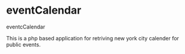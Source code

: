 eventCalendar
=============

eventcCalendar

This is a php based application for retriving new york city calender for public events.
